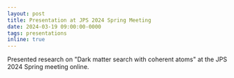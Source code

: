 ```yaml
---
layout: post
title: Presentation at JPS 2024 Spring Meeting
date: 2024-03-19 09:00:00-0000
tags: presentations
inline: true
---
```

Presented research on "Dark matter search with coherent atoms" at the JPS 2024 Spring meeting online.
